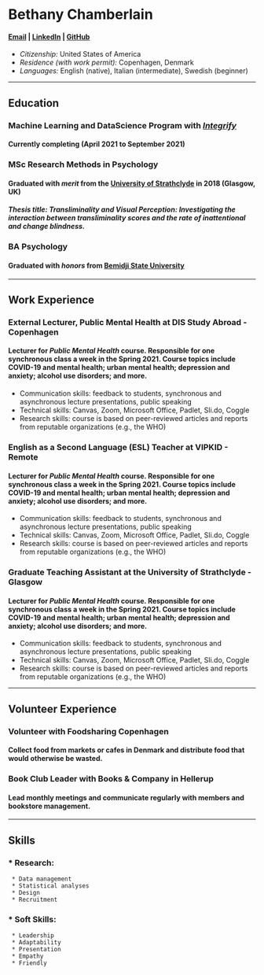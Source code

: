 # Bethany Chamberlain

#### [Email](mailto:bethannchamber+gitcv@gmail.com)    |   [LinkedIn](linkedin.com/in/bethanyannc)    |   [GitHub](https://github.com/bethannchamber)

   * *Citizenship:* United States of America
   * *Residence (with work permit):* Copenhagen, Denmark
   * *Languages:* English (native), Italian (intermediate), Swedish (beginner)

***

## Education

### **Machine Learning and DataScience Program** with [*Integrify*](https://integrify.academy/international)
#### Currently completing (April 2021 to September 2021)

### **MSc Research Methods in Psychology** 
#### Graduated with *merit* from the [University of Strathclyde](https://www.strath.ac.uk/courses/postgraduatetaught/researchmethodsinpsychology/) in 2018 (Glasgow, UK)

#### *Thesis title: Transliminality and Visual Perception: Investigating the interaction between transliminality scores and the rate of inattentional and change blindness.*

### **BA Psychology**
#### Graduated with *honors* from [Bemidji State University](https://www.bemidjistate.edu/academics/departments/psychology/)


***

## Work Experience

### **External Lecturer, Public Mental Health** at DIS Study Abroad - Copenhagen

#### Lecturer for *Public Mental Health* course. Responsible for one synchronous class a week in the Spring 2021. Course topics include COVID-19 and mental health; urban mental health; depression and anxiety; alcohol use disorders; and more.

* Communication skills: feedback to students, synchronous and asynchronous lecture presentations, public speaking
* Technical skills: Canvas, Zoom, Microsoft Office, Padlet, Sli.do, Coggle
* Research skills: course is based on peer-reviewed articles and reports from reputable organizations (e.g., the WHO)

### **English as a Second Language (ESL) Teacher** at VIPKID - Remote

#### Lecturer for *Public Mental Health* course. Responsible for one synchronous class a week in the Spring 2021. Course topics include COVID-19 and mental health; urban mental health; depression and anxiety; alcohol use disorders; and more.

* Communication skills: feedback to students, synchronous and asynchronous lecture presentations, public speaking
* Technical skills: Canvas, Zoom, Microsoft Office, Padlet, Sli.do, Coggle
* Research skills: course is based on peer-reviewed articles and reports from reputable organizations (e.g., the WHO)

### **Graduate Teaching Assistant** at the University of Strathclyde - Glasgow

#### Lecturer for *Public Mental Health* course. Responsible for one synchronous class a week in the Spring 2021. Course topics include COVID-19 and mental health; urban mental health; depression and anxiety; alcohol use disorders; and more.

* Communication skills: feedback to students, synchronous and asynchronous lecture presentations, public speaking
* Technical skills: Canvas, Zoom, Microsoft Office, Padlet, Sli.do, Coggle
* Research skills: course is based on peer-reviewed articles and reports from reputable organizations (e.g., the WHO)

***

## Volunteer Experience

### **Volunteer with Foodsharing Copenhagen**

#### Collect food from markets or cafes in Denmark and distribute food that would otherwise be wasted.

### **Book Club Leader with Books & Company in Hellerup**

#### Lead monthly meetings and communicate regularly with members and bookstore management.

***

## Skills

### * Research:

     * Data management
     * Statistical analyses
     * Design
     * Recruitment

### * Soft Skills:

     * Leadership
     * Adaptability
     * Presentation
     * Empathy
     * Friendly
